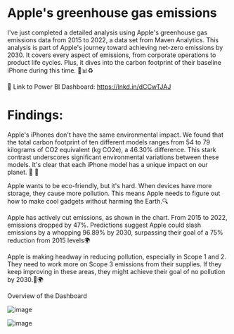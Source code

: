 # Apple's greenhouse gas emissions
I've just completed a detailed analysis using Apple's greenhouse gas emissions data from 2015 to 2022, a data set from Maven Analytics. This analysis is part of Apple's journey toward achieving net-zero emissions by 2030. It covers every aspect of emissions, from corporate operations to product life cycles. Plus, it dives into the carbon footprint of their baseline iPhone during this time. 🌱📊♻️ 





🔗 Link to Power BI Dashboard: https://lnkd.in/dCCwTJAJ


# Findings:

Apple's iPhones don't have the same environmental impact. We found that the total carbon footprint of ten different models ranges from 54 to 79 kilograms of CO2 equivalent (kg CO2e), a 46.30% difference. This stark contrast underscores significant environmental variations between these models. It's clear that each iPhone model has a unique impact on our planet. 🍃 📱

Apple wants to be eco-friendly, but it's hard. When devices have more storage, they cause more pollution. This means Apple needs to figure out how to make cool gadgets without harming the Earth.🔍 

Apple has actively cut emissions, as shown in the chart. From 2015 to 2022, emissions dropped by 47%. Predictions suggest Apple could slash emissions by a whopping 96.89% by 2030, surpassing their goal of a 75% reduction from 2015 levels🌍

Apple is making headway in reducing pollution, especially in Scope 1 and 2. They need to work more on Scope 3 emissions from their supplies. If they keep improving in these areas, they might achieve their goal of no pollution by 2030.💚🌍


Overview of the Dashboard

![image](https://github.com/Sharvari3/PowerBI-Projects/assets/127418739/a502f18c-6ae8-44f6-a8e5-602f49c9e1f5)

![image](https://github.com/Sharvari3/PowerBI-Projects/assets/127418739/4acb030a-a709-411d-9f36-cbc6eea24c34)
